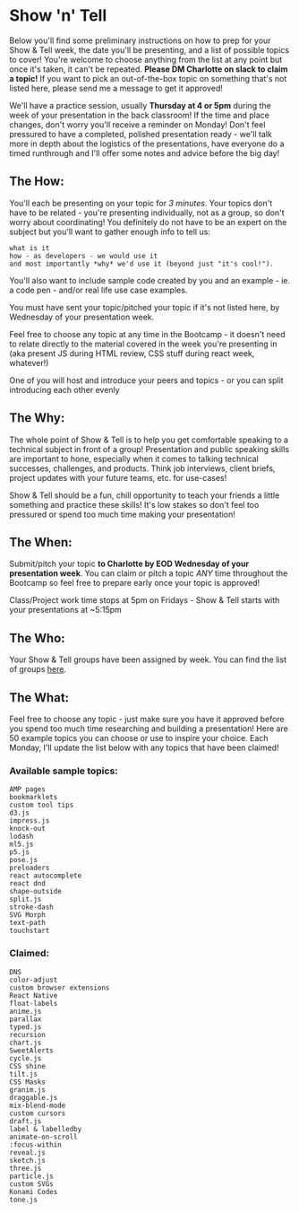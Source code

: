 # Show 'n' Tell

Below you'll find some preliminary instructions on how to prep for your Show & Tell week, the date you'll be presenting, and a list of possible topics to cover!  You're welcome to choose anything from the list at any point but once it's taken, it can't be repeated. **Please DM Charlotte on slack to claim a topic!** If you want to pick an out-of-the-box topic on something that's not listed here, please send me a message to get it approved! 

We'll have a practice session, usually **Thursday at 4 or 5pm** during the week of your presentation in the back classroom! If the time and place changes, don't worry you'll receive a reminder on Monday! Don't feel pressured to have a completed, polished presentation ready - we'll talk more in depth about the logistics of the presentations, have everyone do a timed runthrough and I'll offer some notes and advice before the big day!

## The How:
You'll each be presenting on your topic for *3 minutes*. Your topics don't have to be related - you're presenting individually, not as a group, so don't worry about coordinating! You definitely do not have to be an expert on the subject but you'll want to gather enough info to tell us:
```
what is it
how - as developers - we would use it
and most importantly *why* we'd use it (beyond just "it's cool!"). 
```
You'll also want to include sample code created by you and an example - ie. a code pen - and/or real life use case examples. 

You must have sent your topic/pitched your topic if it's not listed here, by Wednesday of your presentation week.

Feel free to choose any topic at any time in the Bootcamp - it doesn't need to relate directly to the material covered in the week you're presenting in (aka present JS during HTML review, CSS stuff during react week, whatever!)

One of you will host and introduce your peers and topics - or you can split introducing each other evenly

## The Why:
The whole point of Show & Tell is to help you get comfortable speaking to a technical subject in front of a group! Presentation and public speaking skills are important to hone, especially when it comes to talking technical successes, challenges, and products. Think job interviews, client briefs, project updates with your future teams, etc. for use-cases!

Show & Tell should be a fun, chill opportunity to teach your friends a little something and practice these skills! It's low stakes so don't feel too pressured or spend too much time making your presentation! 

## The When:
Submit/pitch your topic **to Charlotte by EOD Wednesday of your presentation week**. You can claim or pitch a topic *ANY* time throughout the Bootcamp so feel free to prepare early once your topic is approved!

Class/Project work time stops at 5pm on Fridays - Show & Tell starts with your presentations at ~5:15pm

## The Who:
Your Show & Tell groups have been assigned by week. You can find the list of groups [here](https://docs.google.com/spreadsheets/d/1BJcOU0NTPuH9FJcuvqABjMNM2h8X24lpx_fPKzrO0m4/edit?usp=sharing).

## The What:
Feel free to choose any topic - just make sure you have it approved before you spend too much time researching and building a presentation! Here are 50 example topics you can choose or use to inspire your choice. Each Monday, I'll update the list below with any topics that have been claimed!

### Available sample topics:
```
AMP pages
bookmarklets
custom tool tips
d3.js
impress.js
knock-out
lodash
ml5.js
p5.js
pose.js
preloaders
react autocomplete
react dnd
shape-outside
split.js
stroke-dash
SVG Morph
text-path
touchstart
```

### Claimed:
```
DNS
color-adjust
custom browser extensions
React Native
float-labels
anime.js
parallax
typed.js
recursion
chart.js
SweetAlerts
cycle.js
CSS shine
tilt.js
CSS Masks
granim.js
draggable.js
mix-blend-mode
custom cursors
draft.js
label & labelledby
animate-on-scroll
:focus-within
reveal.js
sketch.js
three.js
particle.js
custom SVGs
Konami Codes
tone.js
```
